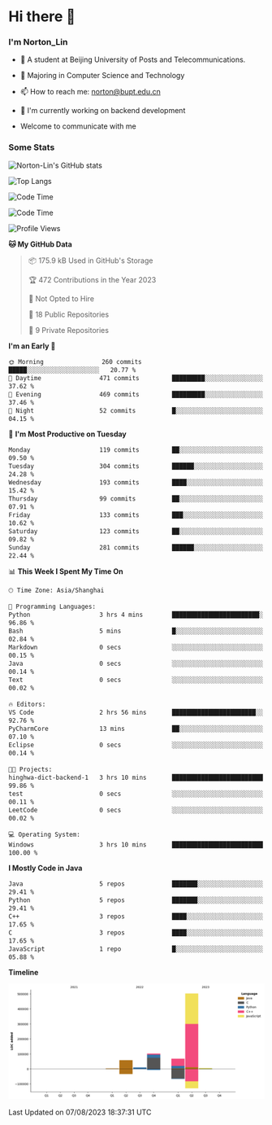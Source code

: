 
# Hi there 👋

### I'm Norton_Lin
- 🏫 A student at Beijing University of Posts and Telecommunications.
- 🌱 Majoring in Computer Science and Technology
- 📫 How to reach me: norton@bupt.edu.cn
- 🌱 I'm currently working on backend development

- Welcome to communicate with me

### Some Stats
![Norton-Lin's GitHub stats](https://github-readme-stats.vercel.app/api?username=Norton-Lin&count_private=true&show_icons=true&theme=radical)

![Top Langs](https://github-readme-stats.vercel.app/api/top-langs/?username=Norton-Lin&langs_count=10&layout=compact)

![Code Time](https://github-readme-stats.vercel.app/api/wakatime?username=Norton_Lin)

<!--START_SECTION:waka-->
![Code Time](http://img.shields.io/badge/Code%20Time-330%20hrs%2040%20mins-blue)

![Profile Views](http://img.shields.io/badge/Profile%20Views-0-blue)

**🐱 My GitHub Data** 

> 📦 175.9 kB Used in GitHub's Storage 
 > 
> 🏆 472 Contributions in the Year 2023
 > 
> 🚫 Not Opted to Hire
 > 
> 📜 18 Public Repositories 
 > 
> 🔑 9 Private Repositories 
 > 
**I'm an Early 🐤** 

```text
🌞 Morning                260 commits         █████░░░░░░░░░░░░░░░░░░░░   20.77 % 
🌆 Daytime                471 commits         █████████░░░░░░░░░░░░░░░░   37.62 % 
🌃 Evening                469 commits         █████████░░░░░░░░░░░░░░░░   37.46 % 
🌙 Night                  52 commits          █░░░░░░░░░░░░░░░░░░░░░░░░   04.15 % 
```
📅 **I'm Most Productive on Tuesday** 

```text
Monday                   119 commits         ██░░░░░░░░░░░░░░░░░░░░░░░   09.50 % 
Tuesday                  304 commits         ██████░░░░░░░░░░░░░░░░░░░   24.28 % 
Wednesday                193 commits         ████░░░░░░░░░░░░░░░░░░░░░   15.42 % 
Thursday                 99 commits          ██░░░░░░░░░░░░░░░░░░░░░░░   07.91 % 
Friday                   133 commits         ███░░░░░░░░░░░░░░░░░░░░░░   10.62 % 
Saturday                 123 commits         ██░░░░░░░░░░░░░░░░░░░░░░░   09.82 % 
Sunday                   281 commits         ██████░░░░░░░░░░░░░░░░░░░   22.44 % 
```


📊 **This Week I Spent My Time On** 

```text
🕑︎ Time Zone: Asia/Shanghai

💬 Programming Languages: 
Python                   3 hrs 4 mins        ████████████████████████░   96.86 % 
Bash                     5 mins              █░░░░░░░░░░░░░░░░░░░░░░░░   02.84 % 
Markdown                 0 secs              ░░░░░░░░░░░░░░░░░░░░░░░░░   00.15 % 
Java                     0 secs              ░░░░░░░░░░░░░░░░░░░░░░░░░   00.14 % 
Text                     0 secs              ░░░░░░░░░░░░░░░░░░░░░░░░░   00.02 % 

🔥 Editors: 
VS Code                  2 hrs 56 mins       ███████████████████████░░   92.76 % 
PyCharmCore              13 mins             ██░░░░░░░░░░░░░░░░░░░░░░░   07.10 % 
Eclipse                  0 secs              ░░░░░░░░░░░░░░░░░░░░░░░░░   00.14 % 

🐱‍💻 Projects: 
hinghwa-dict-backend-1   3 hrs 10 mins       █████████████████████████   99.86 % 
test                     0 secs              ░░░░░░░░░░░░░░░░░░░░░░░░░   00.11 % 
LeetCode                 0 secs              ░░░░░░░░░░░░░░░░░░░░░░░░░   00.02 % 

💻 Operating System: 
Windows                  3 hrs 10 mins       █████████████████████████   100.00 % 
```

**I Mostly Code in Java** 

```text
Java                     5 repos             ███████░░░░░░░░░░░░░░░░░░   29.41 % 
Python                   5 repos             ███████░░░░░░░░░░░░░░░░░░   29.41 % 
C++                      3 repos             ████░░░░░░░░░░░░░░░░░░░░░   17.65 % 
C                        3 repos             ████░░░░░░░░░░░░░░░░░░░░░   17.65 % 
JavaScript               1 repo              █░░░░░░░░░░░░░░░░░░░░░░░░   05.88 % 
```



**Timeline**

![Lines of Code chart](https://raw.githubusercontent.com/Norton-Lin/Norton-Lin/main/assets/bar_graph.png)


 Last Updated on 07/08/2023 18:37:31 UTC
<!--END_SECTION:waka-->
